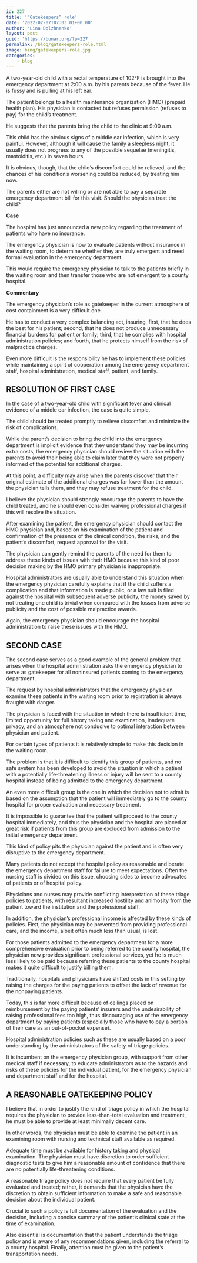 ```yaml
---
id: 227
title: '“Gatekeepers” role'
date: '2022-02-07T07:03:01+00:00'
author: 'Lina Dolzhnenko'
layout: post
guid: 'https://bunar.org/?p=227'
permalink: /blog/gatekeepers-role.html
image: bimg/gatekeepers-role.jpg
categories:
    - blog
---
```


A two-year-old child with a rectal temperature of 102°F is brought into the emer­gency department at 2:00 a.m. by his parents because of the fever. He is fussy and is pulling at his left ear.

The patient belongs to a health maintenance organization (HMO) (prepaid health plan). His physician is contacted but refuses permission (refuses to pay) for the child’s treatment.

He suggests that the parents bring the child to the clinic at 9:00 a.m.

This child has the obvious signs of a middle ear infection, which is very painful. However, although it will cause the family a sleepless night, it usually does not progress to any of the possible sequelae (meningitis, mastoiditis, etc.) in seven hours.

It is obvious, though, that the child’s discomfort could be relieved, and the chances of his condition’s worsening could be reduced, by treating him now.

The parents either are not willing or are not able to pay a separate emergency department bill for this visit. Should the physician treat the child?

**Case**

The hospital has just announced a new policy regarding the treatment of patients who have no insurance.

The emergency physician is now to evaluate patients without insurance in the waiting room, to determine whether they are truly emergent and need formal evaluation in the emergency department.

This would require the emergency physician to talk to the patients briefly in the waiting room and then transfer those who are not emergent to a county hospital.

**Commentary**

The emergency physician’s role as gatekeeper in the current atmosphere of cost containment is a very difficult one.

He has to conduct a very complex balancing act, insuring, first, that he does the best for his patient; second, that he does not produce unnecessary financial burdens for patient or family; third, that he complies with hospital administration policies; and fourth, that he protects himself from the risk of malpractice charges.

Even more difficult is the responsibility he has to implement these policies while maintaining a spirit of cooperation among the emergency department staff, hospital administration, medical staff, patient, and family.

## RESOLUTION OF FIRST CASE

In the case of a two-year-old child with significant fever and clinical evidence of a middle ear infection, the case is quite simple.

The child should be treated promptly to relieve discomfort and minimize the risk of complications.

While the parent’s decision to bring the child into the emergency department is implicit evidence that they understand they may be incurring extra costs, the emergency physician should review the situation with the parents to avoid their being able to claim later that they were not properly informed of the potential for additional charges.

At this point, a difficulty may arise when the parents discover that their original estimate of the additional charges was far lower than the amount the physician tells them, and they may refuse treatment for the child.

I believe the physician should strongly encourage the parents to have the child treated, and he should even consider waiving professional charges if this will resolve the situation.

After examining the patient, the emergency physician should contact the HMO physician and, based on his examination of the patient and confirmation of the presence of the clinical condition, the risks, and the patient’s discomfort, request approval for the visit.

The physician can gently remind the parents of the need for them to address these kinds of issues with their HMO because this kind of poor decision making by the HMO primary physician is inappropriate.

Hospital administrators are usually able to understand this situation when the emergency physician carefully explains that if the child suffers a complication and that information is made public, or a law suit is filed against the hospital with subsequent adverse publicity, the money saved by not treating one child is trivial when compared with the losses from adverse publicity and the cost of possible malpractice awards.

Again, the emergency physician should encourage the hospital administration to raise these issues with the HMO.

## SECOND CASE

The second case serves as a good example of the general problem that arises when the hospital administration asks the emergency physician to serve as gatekeeper for all noninsured patients coming to the emergency department.

The request by hospital administrators that the emergency physician examine these patients in the waiting room prior to registration is always fraught with danger.

The physician is faced with the situation in which there is insufficient time, limited opportunity for full history taking and examination, inadequate privacy, and an atmosphere not conducive to optimal interaction between physician and patient.

For certain types of patients it is relatively simple to make this decision in the waiting room.

The problem is that it is difficult to identify this group of patients, and no safe system has been developed to avoid the situation in which a patient with a potentially life-threatening illness or injury will be sent to a county hospital instead of being admitted to the emergency department.

An even more difficult group is the one in which the decision not to admit is based on the assumption that the patient will immediately go to the county hospital for proper evaluation and necessary treatment.

It is impossible to guarantee that the patient will proceed to the county hospital immediately, and thus the physician and the hospital are placed at great risk if patients from this group are excluded from admission to the initial emergency department.

This kind of policy pits the physician against the patient and is often very disruptive to the emergency department.

Many patients do not accept the hospital policy as rea­sonable and berate the emergency department staff for failure to meet expectations. Often the nursing staff is divided on this issue, choosing sides to become advocates of patients or of hospital policy.

Physicians and nurses may provide conflicting interpre­tation of these triage policies to patients, with resultant increased hostility and animosity from the patient toward the institution and the professional staff.

In addition, the physician’s professional income is affected by these kinds of policies. First, the physician may be prevented from providing professional care, and the income, albeit often much less than usual, is lost.

For those patients admitted to the emergency department for a more comprehensive evaluation prior to being referred to the county hospital, the physician now provides significant professional services, yet he is much less likely to be paid because referring these patients to the county hospital makes it quite difficult to justify billing them.

Traditionally, hospitals and physicians have shifted costs in this setting by raising the charges for the paying patients to offset the lack of revenue for the nonpaying patients.

Today, this is far more difficult because of ceilings placed on reimbursement by the paying patients’ insurers and the undesirability of raising professional fees too high, thus discouraging use of the emergency department by paying patients (especially those who have to pay a portion of their care as an out-of-pocket expense).

Hospital administration policies such as these are usually based on a poor under­standing by the administrators of the safety of triage policies.

It is incumbent on the emergency physician group, with support from other medical staff if necessary, to educate administrators as to the hazards and risks of these policies for the individual patient, for the emergency physician and department staff and for the hospital.

## A REASONABLE GATEKEEPING POLICY

I believe that in order to justify the kind of triage policy in which the hospital requires the physician to provide less-than-total evaluation and treatment, he must be able to provide at least minimally decent care.

In other words, the physician must be able to examine the patient in an examining room with nursing and technical staff available as required.

Adequate time must be available for history taking and physical examination. The physician must have discretion to order sufficient diagnostic tests to give him a reasonable amount of confidence that there are no potentially life-threatening conditions.

A reasonable triage policy does not require that every patient be fully evaluated and treated; rather, it demands that the physician have the discretion to obtain sufficient information to make a safe and reasonable decision about the individual patient.

Crucial to such a policy is full documentation of the evaluation and the decision, including a concise summary of the patient’s clinical state at the time of examination.

Also essential is documentation that the patient understands the triage policy and is aware of any recommendations given, including the referral to a county hospital. Finally, attention must be given to the patient’s transportation needs.
